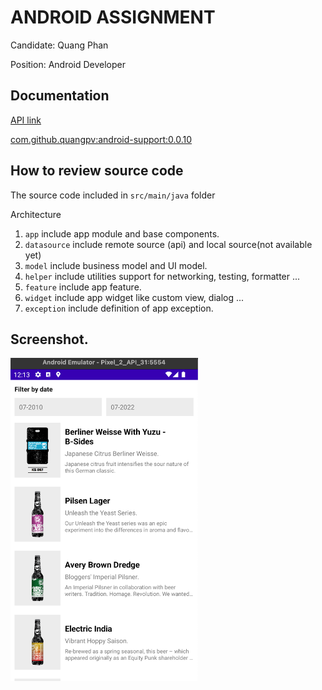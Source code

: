 # ANDROID ASSIGNMENT

Candidate: Quang Phan

Position: Android Developer

## Documentation

[API link](https://punkapi.com/documentation/v2)

[com.github.quangpv:android-support:0.0.10](https://github.com/quangpv/android-support)

## How to review source code

The source code included in `src/main/java` folder

Architecture

1. `app` include app module and base components.
2. `datasource` include remote source (api) and local source(not available yet)
3. `model` include business model and UI model.
4. `helper` include utilities support for networking, testing, formatter ...
5. `feature` include app feature.
6. `widget` include app widget like custom view, dialog ...
7. `exception` include definition of app exception.

## Screenshot.

<img src='https://github.com/quangpv/punk-test-android/blob/main/images/screenshot.png' width='300px'/>
